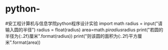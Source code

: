 # python-
#安工程计算机与信息学院python程序设计实验
import math
radius = input("请输入圆的半径")
radius = float(radius)
area=math.pi*radius*radius
print("若圆的半径为{:.2f}厘米".format(radius))
print("则该圆的面积为{:.2f}平方厘米".format(area))
